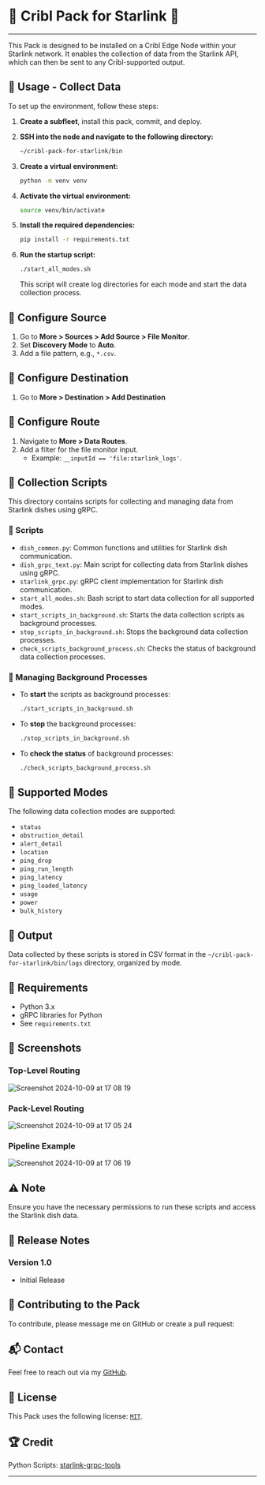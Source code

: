 # 🛜 Cribl Pack for Starlink 🚀
----
This Pack is designed to be installed on a Cribl Edge Node within your Starlink network. It enables the collection of data from the Starlink API, which can then be sent to any Cribl-supported output.

## 🌟 Usage - Collect Data

To set up the environment, follow these steps:
1. **Create a subfleet**, install this pack, commit, and deploy.

2. **SSH into the node and navigate to the following directory:**
   ```bash
   ~/cribl-pack-for-starlink/bin
   ```
3. **Create a virtual environment:**
   ```bash
   python -m venv venv
   ```
4. **Activate the virtual environment:**
   ```bash
   source venv/bin/activate
   ```
5. **Install the required dependencies:**
   ```bash
   pip install -r requirements.txt
   ```
6. **Run the startup script:**
   ```bash
   ./start_all_modes.sh
   ```
   This script will create log directories for each mode and start the data collection process.

## 📨 Configure Source
1. Go to **More > Sources > Add Source > File Monitor**.
2. Set **Discovery Mode** to **Auto**.
3. Add a file pattern, e.g., `*.csv`.

## 📍 Configure Destination
1. Go to **More > Destination > Add Destination**
   
## 🔀 Configure Route
1. Navigate to **More > Data Routes**.
2. Add a filter for the file monitor input.
   - Example: `__inputId == 'file:starlink_logs'`.

## 📂 Collection Scripts

This directory contains scripts for collecting and managing data from Starlink dishes using gRPC.

### 📝 Scripts

- `dish_common.py`: Common functions and utilities for Starlink dish communication.
- `dish_grpc_text.py`: Main script for collecting data from Starlink dishes using gRPC.
- `starlink_grpc.py`: gRPC client implementation for Starlink dish communication.
- `start_all_modes.sh`: Bash script to start data collection for all supported modes.
- `start_scripts_in_background.sh`: Starts the data collection scripts as background processes.
- `stop_scripts_in_background.sh`: Stops the background data collection processes.
- `check_scripts_background_process.sh`: Checks the status of background data collection processes.

### 🔄 Managing Background Processes

- To **start** the scripts as background processes:
  ```bash
  ./start_scripts_in_background.sh
  ```
- To **stop** the background processes:
  ```bash
  ./stop_scripts_in_background.sh
  ```
- To **check the status** of background processes:
  ```bash
  ./check_scripts_background_process.sh
  ```

## 🚦 Supported Modes

The following data collection modes are supported:

- `status`
- `obstruction_detail`
- `alert_detail`
- `location`
- `ping_drop`
- `ping_run_length`
- `ping_latency`
- `ping_loaded_latency`
- `usage`
- `power`
- `bulk_history`

## 💾 Output

Data collected by these scripts is stored in CSV format in the `~/cribl-pack-for-starlink/bin/logs` directory, organized by mode.

## 🔧 Requirements

- Python 3.x
- gRPC libraries for Python
- See `requirements.txt`

## 📸 Screenshots
### Top-Level Routing
![Screenshot 2024-10-09 at 17 08 19](https://github.com/user-attachments/assets/1cd9f6e8-c159-4285-aa25-a5d966f84153)

### Pack-Level Routing 
![Screenshot 2024-10-09 at 17 05 24](https://github.com/user-attachments/assets/4719f145-1ade-403e-bd69-002a3ce7c5a9)

### Pipeline Example
![Screenshot 2024-10-09 at 17 06 19](https://github.com/user-attachments/assets/a81b2bd8-b606-4554-b9db-d3b8bfd9e617)

## ⚠️ Note

Ensure you have the necessary permissions to run these scripts and access the Starlink dish data.

## 📝 Release Notes

### Version 1.0
- Initial Release

## 🤝 Contributing to the Pack

To contribute, please message me on GitHub or create a pull request:

## 📬 Contact

Feel free to reach out via my [GitHub](https://github.com/PySecNinja).

## 📜 License

This Pack uses the following license: [`MIT`](https://opensource.org/licenses/MIT).

## 🏆 Credit

Python Scripts: [starlink-grpc-tools](https://github.com/sparky8512/starlink-grpc-tools)

---
